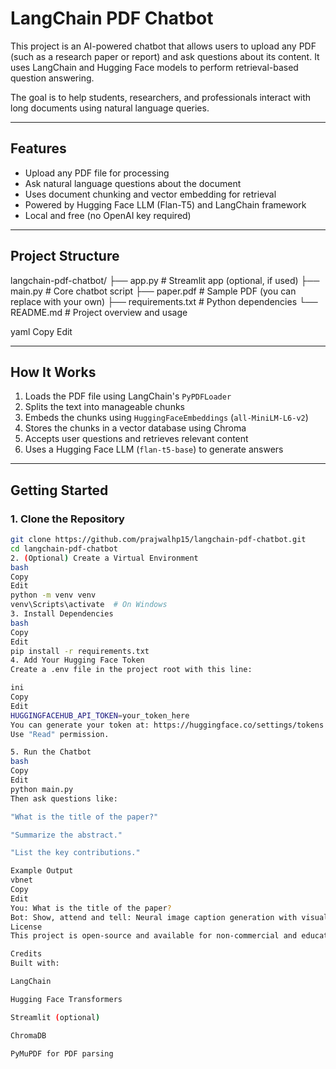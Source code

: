 # LangChain PDF Chatbot

This project is an AI-powered chatbot that allows users to upload any PDF (such as a research paper or report) and ask questions about its content. It uses LangChain and Hugging Face models to perform retrieval-based question answering.

The goal is to help students, researchers, and professionals interact with long documents using natural language queries.

---

## Features

- Upload any PDF file for processing
- Ask natural language questions about the document
- Uses document chunking and vector embedding for retrieval
- Powered by Hugging Face LLM (Flan-T5) and LangChain framework
- Local and free (no OpenAI key required)

---

## Project Structure

langchain-pdf-chatbot/
├── app.py # Streamlit app (optional, if used)
├── main.py # Core chatbot script
├── paper.pdf # Sample PDF (you can replace with your own)
├── requirements.txt # Python dependencies
└── README.md # Project overview and usage

yaml
Copy
Edit

---

## How It Works

1. Loads the PDF file using LangChain's `PyPDFLoader`
2. Splits the text into manageable chunks
3. Embeds the chunks using `HuggingFaceEmbeddings` (`all-MiniLM-L6-v2`)
4. Stores the chunks in a vector database using Chroma
5. Accepts user questions and retrieves relevant content
6. Uses a Hugging Face LLM (`flan-t5-base`) to generate answers

---

## Getting Started

### 1. Clone the Repository

```bash
git clone https://github.com/prajwalhp15/langchain-pdf-chatbot.git
cd langchain-pdf-chatbot
2. (Optional) Create a Virtual Environment
bash
Copy
Edit
python -m venv venv
venv\Scripts\activate  # On Windows
3. Install Dependencies
bash
Copy
Edit
pip install -r requirements.txt
4. Add Your Hugging Face Token
Create a .env file in the project root with this line:

ini
Copy
Edit
HUGGINGFACEHUB_API_TOKEN=your_token_here
You can generate your token at: https://huggingface.co/settings/tokens
Use "Read" permission.

5. Run the Chatbot
bash
Copy
Edit
python main.py
Then ask questions like:

"What is the title of the paper?"

"Summarize the abstract."

"List the key contributions."

Example Output
vbnet
Copy
Edit
You: What is the title of the paper?
Bot: Show, attend and tell: Neural image caption generation with visual attention
License
This project is open-source and available for non-commercial and educational use.

Credits
Built with:

LangChain

Hugging Face Transformers

Streamlit (optional)

ChromaDB

PyMuPDF for PDF parsing
